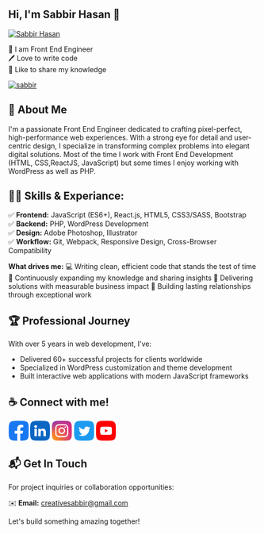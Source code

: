 ## Hi, I'm Sabbir Hasan 👋
[<img src='https://github.com/sabbirhasanbd/sabbirhasanbd/blob/main/img/--bg.jpg?raw=true' alt='Sabbir Hasan'>](https://github.com/sabbir2017/)

<p>
👑 I am Front End Engineer <br> 
🖊️ Love to write code <br> 
🎤 Like to share my knowledge </p> 


<p align="left"> <a href="#" target="blank"><img src="#" alt="sabbir" /></a> </p>

## 🚀 About Me
I'm a passionate Front End Engineer dedicated to crafting pixel-perfect, high-performance web experiences. With a strong eye for detail and user-centric design, I specialize in transforming complex problems into elegant digital solutions. Most of the time I work with Front End Development (HTML, CSS,ReactJS, JavaScript) but some times I enjoy working with WordPress as well as PHP. 

## 👨‍💻 Skills & Experiance: 
✅ **Frontend:** JavaScript (ES6+), React.js, HTML5, CSS3/SASS, Bootstrap<br> 
✅ **Backend:** PHP, WordPress Development<br> 
✅ **Design:** Adobe Photoshop, Illustrator<br> 
✅ **Workflow:** Git, Webpack, Responsive Design, Cross-Browser Compatibility

<!-- ![Top Langs](https://github-readme-stats.vercel.app/api/top-langs/?username=shovoalways&layout=compact) -->

**What drives me:**
💻 Writing clean, efficient code that stands the test of time
🌱 Continuously expanding my knowledge and sharing insights
🎯 Delivering solutions with measurable business impact
🤝 Building lasting relationships through exceptional work

## 🏆 Professional Journey

With over 5 years in web development, I've:
- Delivered 60+ successful projects for clients worldwide
- Specialized in WordPress customization and theme development
- Built interactive web applications with modern JavaScript frameworks


## ☕ Connect with me!
[<img src='https://github.com/sabbirhasanbd/sabbirhasanbd/blob/main/img/facebook.png?raw=true' alt='facebook' height='40'>](https://www.facebook.com/sabbirhd2009)  [<img src='https://github.com/sabbirhasanbd/sabbirhasanbd/blob/main/img/linkedin.png?raw=true' alt='linkedin' height='40'>](https://www.linkedin.com/in/sabbirhasanbd/)  [<img src='https://github.com/sabbirhasanbd/sabbirhasanbd/blob/main/img/instagram.png?raw=true' alt='instagram' height='40'>](https://www.instagram.com/)  [<img src='https://github.com/sabbirhasanbd/sabbirhasanbd/blob/main/img/twitter.png?raw=true' alt='twitter' height='40'>](https://twitter.com/)  [<img src='https://github.com/sabbirhasanbd/sabbirhasanbd/blob/main/img/youtube.png?raw=true' alt='YouTube' height='40'>](https://www.youtube.com/)  


## 📬 Get In Touch

For project inquiries or collaboration opportunities:

✉️ **Email:** [creativesabbir@gmail.com](mailto:creativesabbir@gmail.com)

Let's build something amazing together!
